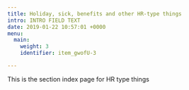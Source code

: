 ```yaml
---
title: Holiday, sick, benefits and other HR-type things
intro: INTRO FIELD TEXT
date: 2019-01-22 10:57:01 +0000
menu:
  main:
    weight: 3
    identifier: item_gwofU-3

---
```

This is the section index page for HR type things